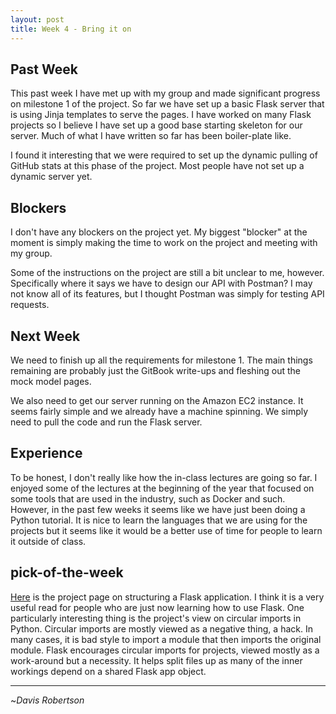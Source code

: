 ```yaml
---
layout: post
title: Week 4 - Bring it on
---
```



## Past Week

This past week I have met up with my group and made significant progress
on milestone 1 of the project. So far we have set up a basic Flask server
that is using Jinja templates to serve the pages. I have worked on many
Flask projects so I believe I have set up a good base starting skeleton
for our server. Much of what I have written so far has been boiler-plate
like.

I found it interesting that we were required to set up the dynamic pulling
of GitHub stats at this phase of the project. Most people have not set up
a dynamic server yet.

## Blockers

I don't have any blockers on the project yet. My biggest "blocker" at the
moment is simply making the time to work on the project and meeting with
my group.

Some of the instructions on the project are still a bit unclear to me,
however. Specifically where it says we have to design our API with Postman?
I may not know all of its features, but I thought Postman was simply for
testing API requests.

## Next Week

We need to finish up all the requirements for milestone 1. The main things
remaining are probably just the GitBook write-ups and fleshing out the 
mock model pages.

We also need to get our server running on the Amazon EC2 instance. It seems
fairly simple and we already have a machine spinning. We simply need to pull
the code and run the Flask server.

## Experience

To be honest, I don't really like how the in-class lectures are going so far.
I enjoyed some of the lectures at the beginning of the year that focused on
some tools that are used in the industry, such as Docker and such. However,
in the past few weeks it seems like we have just been doing a Python tutorial.
It is nice to learn the languages that we are using for the projects but it
seems like it would be a better use of time for people to learn it outside of
class.

## pick-of-the-week

[Here](http://flask.pocoo.org/docs/0.12/patterns/packages/) is the project page
on structuring a Flask application. I think it is a very useful read for people
who are just now learning how to use Flask. One particularly interesting thing
is the project's view on circular imports in Python. Circular imports are mostly
viewed as a negative thing, a hack. In many cases, it is bad style to import a
module that then imports the original module. Flask encourages circular imports
for projects, viewed mostly as a work-around but a necessity. It helps split
files up as many of the inner workings depend on a shared Flask app object.

-------------------------

~_Davis Robertson_

